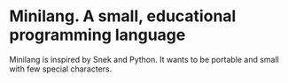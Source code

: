 # Minilang. A small, educational programming language

Minilang is inspired by Snek and Python. It wants to be portable and small with few special characters.

